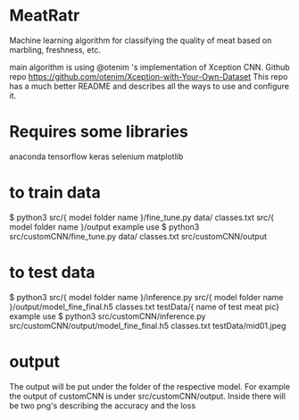# MeatRatr

Machine learning algorithm for classifying the quality of meat based on marbling, freshness, etc.

main algorithm is using @otenim 's implementation of Xception CNN. Github repo https://github.com/otenim/Xception-with-Your-Own-Dataset
This repo has a much better README and describes all the ways to use and configure it.

# Requires some libraries

anaconda
tensorflow
keras
selenium
matplotlib

# to train data

$ python3 src/{ model folder name }/fine_tune.py data/ classes.txt src/{ model folder name }/output
example use
$ python3 src/customCNN/fine_tune.py data/ classes.txt src/customCNN/output

# to test data

$ python3 src/{ model folder name }/inference.py src/{ model folder name }/output/model_fine_final.h5 classes.txt testData/{ name of test meat pic}
example use
$ python3 src/customCNN/inference.py src/customCNN/output/model_fine_final.h5 classes.txt testData/mid01.jpeg

# output

The output will be put under the folder of the respective model. For example the output of customCNN is under src/customCNN/output. Inside there will be two png's describing the accuracy and the loss
